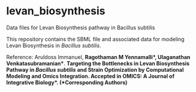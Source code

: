 # levan_biosynthesis
Data files for Levan Biosynthesis pathway in Bacillus subtilis


This repository contains the SBML file and associated data for modeling Levan Biosynthesis in <i>Bacillus subtilis</i>.

Reference: Aruldoss Immanuel, <b>Ragothaman M Yennamalli*, Ulaganathan Venkatasubramanian*</b>. <b>Targeting the Bottlenecks in Levan Biosynthesis Pathway in <i>Bacillus subtilis</i> and Strain Optimization by Computational Modeling and Omics Integration</i>. Accepted in <b>OMICS: A Journal of Integrative Biology</b>*. (*Corresponding Authors)
